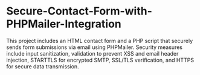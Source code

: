 # Secure-Contact-Form-with-PHPMailer-Integration
This project includes an HTML contact form and a PHP script that securely sends form submissions via email using PHPMailer. Security measures include input sanitization, validation to prevent XSS and email header injection, STARTTLS for encrypted SMTP, SSL/TLS verification, and HTTPS for secure data transmission.
